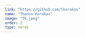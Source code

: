 ```yaml
---
link: "https://github.com/tkorakas"
name: "Thanos Korakas"
image: "TK.jpeg"
order: 2
type: nerds
---
```

